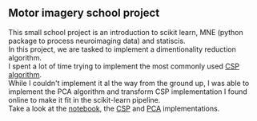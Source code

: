 ## Motor imagery school project
This small school project is an introduction to scikit learn, MNE (python package to process neuroimaging data) and statiscis.  
In this project, we are tasked to implement a dimentionality reduction algorithm.   
I spent a lot of time trying to implement the most commonly used [CSP algorithm](https://en.wikipedia.org/wiki/Common_spatial_pattern).   
While I couldn't implement it al the way from the ground up, I was able to implement the PCA algorithm and transform CSP implementation I found online to make it fit in the scikit-learn pipeline.   
Take a look at the [notebook](source_code/decoding_csp_eeg.ipynb), the [CSP](source_code/my_CSP.py) and [PCA](source_code/my_PCA.py) implementations.   

